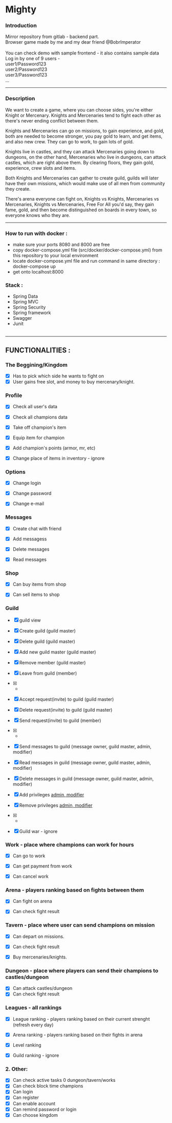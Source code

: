 # Mighty
### Introduction
Mirror repository from gitlab - backend part.<br>
Browser game made by me and my dear friend @BobrImperator<br><br>
You can check demo with sample frontend - it also contains sample data<br>
Log in by one of 9 users - <br>
user1/Password123<br>
user2/Password123<br>
user3/Password123<br>
...<br>

<hr>

### Description

We want to create a game, where you can choose sides, you're either Knight or Mercenary.
Knights and Mercenaries tend to fight each other as there's never ending conflict between them.

Knights and Mercenaries can go on missions, to gain experience, and gold, both are needed to become stronger, you pay gold to learn, and get items, and also new crew. 
They can go to work, to gain lots of gold. 

Knights live in castles, and they can attack Mercenaries going down to dungeons, on the other hand, Mercenaries who live in dungeons, can attack castles, which are right above them.
By clearing floors, they gain gold, experience, crew slots and items.

Both Knights and Mercenaries can gather to create guild, guilds will later have their own missions, which would make use of all men from community they create.

There's arena everyone can fight on, Knights vs Knights, Mercenaries vs Mercenaries, Knights vs Mercenaries, Free For All you'd say, they gain fame, gold, and then become distinguished on boards in every town, so everyone knows who they are.
<hr>

### How to run with docker : 
- make sure your ports 8080 and 8000 are free
- copy docker-compose.yml file (src/docker/docker-compose.yml) from this repository to your local environment
- locate docker-compose.yml file and run command in same directory : docker-compose up
- get onto localhost:8000

### Stack :
- Spring Data
- Spring MVC
- Spring Security
- Spring framework
- Swagger
- Junit
  <br><br>
  
<hr>

## FUNCTIONALITIES :

### The Beggining/Kingdom
- [x] Has to pick which side he wants to fight on
- [x] User gains free slot, and money to buy mercenary/knight.

### Profile
- [x] Check all user's data
- [x] Check all champions data
- [x] Take off champion's item
- [x] Equip item for champion
- [x] Add champion's points (armor, mr, etc)
- [x] Change place of items in inventory - ignore


### Options
- [x] Change login
- [x] Change password
- [x] Change e-mail


### Messages
- [x] Create chat with friend
- [x] Add messagess
- [x] Delete messages
- [x] Read messages


### Shop
- [x] Can buy items from shop
- [x] Can sell items to shop


### Guild
- [x] guild view
- [x] Create guild (guild master)
- [x] Delete guild (guild master)
- [x] Add new guild master (guild master)
- [x] Remove member (guild master)
- [x] Leave from guild (member)
- [x] -
- [x] Accept request(invite) to guild (guild master)
- [x] Delete request(invite) to guild (guild master)
- [x] Send request(invite) to guild (member)
- [x] -
- [x] Send messages to guild (message owner, guild master, admin, modifier)
- [x] Read messages in guild (message owner, guild master, admin, modifier)
- [x] Delete messages in guild (message owner, guild master, admin, modifier)
- [x] Add privileges [admin, modifier](/mighty-warriors/back-end-other/wikis/guild%20master%20or%20admin)
- [x] Remove privileges [admin, modifier](/mighty-warriors/back-end-other/wikis/guild%20master%20or%20admin)
- [x] -
- [x] Guild war - ignore


### Work - place where champions can work for hours
- [x] Can go to work
- [x] Can get payment from work
- [x] Can cancel work



### Arena - players ranking based on fights between them
- [x] Can fight on arena
- [x] Can check fight result



### Tavern - place where user can send champions on mission
- [x] Can depart on missions.
- [x] Can check fight result
- [x] Buy mercenaries/knights.


### Dungeon - place where players can send their champions to castles/dungeon

- [x] Can attack castles/dungeon
- [x] Can check fight result

### Leagues - all rankings

- [x] League ranking - players ranking based on their current strenght (refresh every day)
- [x] Arena ranking  - players ranking based on their fights in arena
- [x] Level ranking
- [x] Guild ranking - ignore



### 2. Other:

- [x] Can check active tasks 0 dungeon/tavern/works
- [x] Can check block time champions
- [x] Can login
- [x] Can register
- [x] Can enable account
- [x] Can remind password or login
- [x] Can choose kingdom
